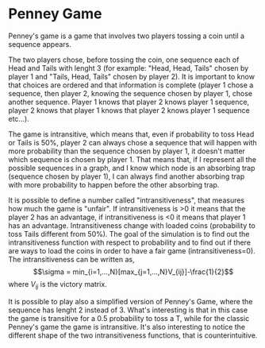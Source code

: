 # Penney Game
Penney's game is a game that involves two players tossing a coin until a sequence appears.  

The two players chose, before tossing the coin, one sequence each of Head and Tails  with lenght 3 (for example: "Head, Head, Tails" chosen by player 1 and "Tails, Head, Tails" chosen by player 2). It is important to know that choices are ordered and that information is complete (player 1 chose a sequence, then player 2, knowing the sequence chosen by player 1, chose another sequence. Player 1 knows that player 2 knows player 1 sequence, player 2 knows that player 1 knows that player 2 knows player 1 sequence etc...).  

The game is intransitive, which means that, even if probability to toss Head or Tails is 50%, player 2 can always chose a sequence that will happen with more probability than the sequence chosen by player 1, it doesn't matter which sequence is chosen by player 1. That means that, if I represent all the possible sequences in a graph, and I know which node is an absorbing trap (sequence chosen by player 1), I can always find another absorbing trap with more probability to happen before the other absorbing trap.  

It is possible to define a number called "intransitiveness", that measures how much the game is "unfair". If intransitiveness is >0 it means that the player 2 has an advantage, if intransitiveness is <0 it means that player 1 has an advantage. Intransitiveness change with loaded coins (probability to toss Tails different from 50%). The goal of the simulation is to find out the intransitiveness function with respect to probability and to find out if there are ways to load the coins in order to have a fair game (intransitiveness=0). The intransitiveness can be written as,
$$\sigma = min_{i=1,...,N}[max_{j=1,...,N}V_{ij}]-\frac{1}{2}$$
where $V_{ij}$ is the victory matrix.  

It is possible to play also a simplified version of Penney's Game, where the sequence has lenght 2 instead of 3. What's interesting is that in this case the game is transitive for a 0.5 probability to toss a T, while for the classic Penney's game the game is intransitive. 
It's also interesting to notice the different shape of the two intransitiveness functions, that is counterintuitive.
